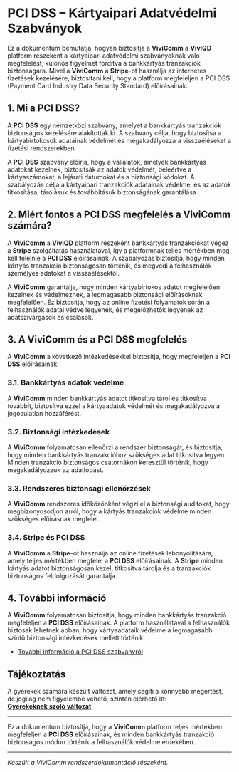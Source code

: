 # PCI DSS – Kártyaipari Adatvédelmi Szabványok

Ez a dokumentum bemutatja, hogyan biztosítja a **ViviComm** a **ViviQD** platform részeként a kártyaipari adatvédelmi szabványoknak való megfelelést, különös figyelmet fordítva a bankkártyás tranzakciók biztonságára. Mivel a **ViviComm** a **Stripe**-ot használja az internetes fizetések kezelésére, biztosítani kell, hogy a platform megfeleljen a PCI DSS (Payment Card Industry Data Security Standard) előírásainak.

## 1. Mi a PCI DSS?

A **PCI DSS** egy nemzetközi szabvány, amelyet a bankkártyás tranzakciók biztonságos kezelésére alakítottak ki. A szabvány célja, hogy biztosítsa a kártyabirtokosok adatainak védelmét és megakadályozza a visszaéléseket a fizetési rendszerekben.

A **PCI DSS** szabvány előírja, hogy a vállalatok, amelyek bankkártyás adatokat kezelnek, biztosítsák az adatok védelmét, beleértve a kártyaszámokat, a lejárati dátumokat és a biztonsági kódokat. A szabályozás célja a kártyaipari tranzakciók adatainak védelme, és az adatok titkosítása, tárolásuk és továbbításuk biztonságának garantálása.

## 2. Miért fontos a PCI DSS megfelelés a **ViviComm** számára?

A **ViviComm** a **ViviQD** platform részeként bankkártyás tranzakciókat végez a **Stripe** szolgáltatás használatával, így a platformnak teljes mértékben meg kell felelnie a **PCI DSS** előírásainak. A szabályozás biztosítja, hogy minden kártyás tranzakció biztonságosan történik, és megvédi a felhasználók személyes adatokat a visszaélésektől.

A **ViviComm** garantálja, hogy minden kártyabirtokos adatot megfelelően kezelnek és védelmeznek, a legmagasabb biztonsági előírásoknak megfelelően. Ez biztosítja, hogy az online fizetési folyamatok során a felhasználók adatai védve legyenek, és megelőzhetők legyenek az adatszivárgások és csalások.

## 3. A **ViviComm** és a PCI DSS megfelelés

A **ViviComm** a következő intézkedésekkel biztosítja, hogy megfeleljen a **PCI DSS** előírásainak:

### **3.1. Bankkártyás adatok védelme**

A **ViviComm** minden bankkártyás adatot titkosítva tárol és titkosítva továbbít, biztosítva ezzel a kártyaadatok védelmét és megakadályozva a jogosulatlan hozzáférést.

### **3.2. Biztonsági intézkedések**

A **ViviComm** folyamatosan ellenőrzi a rendszer biztonságát, és biztosítja, hogy minden bankkártyás tranzakcióhoz szükséges adat titkosítva legyen. Minden tranzakció biztonságos csatornákon keresztül történik, hogy megakadályozzuk az adatlopást.

### **3.3. Rendszeres biztonsági ellenőrzések**

A **ViviComm** rendszeres időközönként végzi el a biztonsági auditokat, hogy megbizonyosodjon arról, hogy a kártyás tranzakciók védelme minden szükséges előírásnak megfelel.

### **3.4. Stripe és PCI DSS**

A **ViviComm** a **Stripe**-ot használja az online fizetések lebonyolítására, amely teljes mértékben megfelel a **PCI DSS** előírásainak. A **Stripe** minden kártyás adatot biztonságosan kezel, titkosítva tárolja és a tranzakciók biztonságos feldolgozását garantálja.

## 4. További információ

A **ViviComm** folyamatosan biztosítja, hogy minden bankkártyás tranzakció megfeleljen a **PCI DSS** előírásainak. A platform használatával a felhasználók biztosak lehetnek abban, hogy kártyaadataik védelme a legmagasabb szintű biztonsági intézkedések mellett történik.

- [További információ a PCI DSS szabványról](https://www.pcisecuritystandards.org/pci_security/)

## Tájékoztatás

A gyerekek számára készült változat, amely segíti a könnyebb megértést,<br/> de jogilag nem figyelembe vehető, szintén elérhető itt:  
[**Gyerekeknek szóló változat**](../easy/easy-pci-dss-compliance.md)

---

Ez a dokumentum biztosítja, hogy a **ViviComm** platform teljes mértékben megfeleljen a **PCI DSS** előírásainak, és minden bankkártyás tranzakció biztonságos módon történik a felhasználók védelme érdekében.

---

*Készült a ViviComm rendszerdokumentáció részeként.*